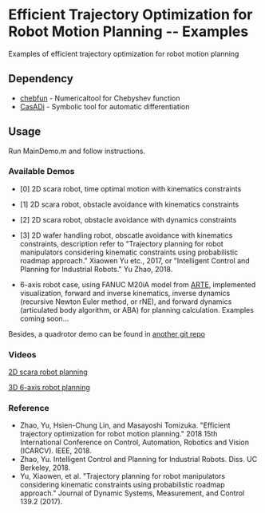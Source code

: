 # Efficient Trajectory Optimization for Robot Motion Planning -- Examples
Examples of efficient trajectory optimization for robot motion planning 

## Dependency

* [chebfun](http://www.chebfun.org/) - Numericaltool for Chebyshev function
* [CasADi](https://github.com/casadi/casadi/wiki) - Symbolic tool for automatic differentiation

## Usage

Run MainDemo.m and follow instructions. 

### Available Demos

* [0] 2D scara robot, time optimal motion with kinematics constraints

* [1] 2D scara robot, obstacle avoidance with kinematics constraints

* [2] 2D scara robot, obstacle avoidance with dynamics constraints

* [3] 2D wafer handling robot, obscatle avoidance with kinematics constraints, description refer to "Trajectory planning for robot manipulators considering kinematic constraints using probabilistic roadmap approach." Xiaowen Yu etc., 2017, or "Intelligent Control and Planning for Industrial Robots." Yu Zhao, 2018.

* 6-axis robot case, using FANUC M20iA model from [ARTE](http://arvc.umh.es/arte/index_en.html), implemented visualization, forward and inverse kinematics, inverse dynamics (recursive Newton Euler method, or rNE), and forward dynamics (articulated body algorithm, or ABA) for planning calculation. Examples coming soon...

Besides, a quadrotor demo can be found in [another git repo](https://github.com/yzhao334/Flipping-Test.git)

### Videos

[2D scara robot planning](https://youtu.be/Up3LHq3DUD0)

[3D 6-axis robot planning](https://youtu.be/EZmLXtO3C2E)

### Reference
* Zhao, Yu, Hsien-Chung Lin, and Masayoshi Tomizuka. "Efficient trajectory optimization for robot motion planning." 2018 15th International Conference on Control, Automation, Robotics and Vision (ICARCV). IEEE, 2018.
* Zhao, Yu. Intelligent Control and Planning for Industrial Robots. Diss. UC Berkeley, 2018.
* Yu, Xiaowen, et al. "Trajectory planning for robot manipulators considering kinematic constraints using probabilistic roadmap approach." Journal of Dynamic Systems, Measurement, and Control 139.2 (2017).
